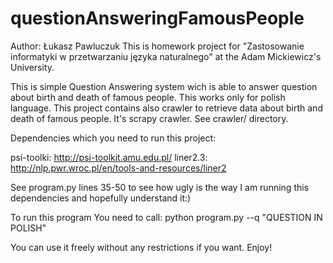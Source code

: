 questionAnsweringFamousPeople
=============================

Author: Łukasz Pawluczuk
This is homework project for "Zastosowanie informatyki w przetwarzaniu języka naturalnego" at the Adam Mickiewicz's University.



This is simple Question Answering system wich is able to answer question about birth and death of famous people. 
This works only for polish language.
This project contains also crawler to retrieve data about birth and death of famous people. It's scrapy crawler. See crawler/ directory.


Dependencies which you need to run this project:

psi-toolki: http://psi-toolkit.amu.edu.pl/
liner2.3: http://nlp.pwr.wroc.pl/en/tools-and-resources/liner2


See program.py lines 35-50 to see how ugly is the way I am running this dependencies and hopefully understand it:) 

To run this program You need to call:
python program.py --q "QUESTION IN POLISH"


You can use it freely without any restrictions if you want. Enjoy!
